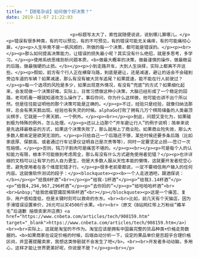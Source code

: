 ```yaml
---
title: "【随笔杂谈】如何做个好决策？"
date: 2019-11-07 21:22:03
---
```



                            <p>标题写太大了，索性就随便说说，说到哪儿算哪儿。</p><p>错误有很多种类，有的可以预见，有的不可预见，有的错误可能无关痛痒，有的可能痛彻心扉。</p><p>人生毕竟不是一帆风顺的，所做的每一个决策，都可能是错误的。</p><p><br></p><p>那么如何提高决策能力，让错误的损失最小呢？其实没有什么绝招，就是多思考，多学习。</p><p>使用系统思维剖析问题本质，<b>做最大概率的决策，做最谨慎的操作，做最稳妥的后路，做最强硬的止损。</b></p><p>小到走路开车，大到人生抉择，实际上都离不开这些。</p><p>假如，前方有个行人正在横穿马路，到底是避让，还是减速，避让的话会不会碰到旁边车道的车辆？如果减速，那么有没有被大货车追尾？如果提速，能不能在行人前驶过？</p><p>每一个选项的风险是多少，如果出现意外情况，有没有“兜底”的方式？如果细化起来，会发现做一个决策好难。实际上，日常习惯做这种小决策，大脑已经形成了一个稳定的回路，老司机看一眼就知道改怎么操作了。事后你问，你为什么这样做，他可能也讲不出个所以然。但是往往能证明他的那个决策可能是正确的。</p><p>不过，经验只是经验，就像归纳法那样，总会有黑天鹅出现。经验也有失灵的时候。alphaGo打败了拥有几万个棋局储备的人类最顶尖棋手，它就是一个黑天鹅，一个例外。</p><p><br></p><p>到此，问题又变化为，如果碰到极为特殊的例外，怎么处理。</p><p>还以上边那个“开车避让行人”的例子说明：简单来说是先选择最稳妥的方式，如果这个决策失败了，那么就用上了商业险。如果商业险失效，那么大多数人都肯定是欲哭无泪的。</p><p>只给自己一个后路还不够，某些时候还要多条后路（比如家底厚、保额高、或者通过行车记录仪证明自己是次责等等），同时一定要坚定止损——签订一次性赔偿。</p><p>否则，钝刀子割肉可是痛苦不堪的。</p><p><br></p><p>可是每个人的认知能力有限，根本不可能做到考虑周全，那么有没有什么方式避免使用者犯错？</p><p>也许详细的文档可以让有学力的人自力更生，但是大多数人服从天性本能的懒惰，这就要开发者挖空心思，避免使用者在各个维度犯错才行。</p><p>很多老前辈都说，一定不要相信用户输入的任何内容。这就像软件测试的段子：</p><blockquote><p><b>一个人走进酒吧，跟酒保说：</b></p><p>“给我0杯酒”<br></p><p>“给我-1杯酒”</p><p>“给我3.14杯酒”</p><p>“给我4,294,967,296杯酒”</p><p>“去你妈的”</p><p>“给哈哈哈杯酒”<br><br>&nbsp;“给我俧瘊冟譪蕊悕瑸杯酒”<br></p></blockquote><p>这是一个痛苦、复杂、用户感知度低，但是关键时刻可以救命的东东。<br><br>比如，前几天有个天猫店，因为手滑错误设置单价，26元可以买4500斤水果。<br><br>（原文《B站网红带上万粉丝“薅羊毛”后道歉 赔偿卖家开店费》<a href="https://www.cnbeta.com/articles/tech/908159.htm" target="_blank">https://www.cnbeta.com/articles/tech/908159.htm</a>）<br><br>实际上，这就是淘宝的不作为。淘宝应该是拥有中国最完整的货品种类+价格走势数据的。<b>如果商家在设定价格的时候，后端自动分析一下，设定的果品单价是否超乎合理价格区间，并显著提醒卖家，我想这类惨剧就不会发生了吧</b>。<br><br>开发者多动动脑，多用心，这样才能让世界更美好呢，你说是不是？</p><p><br></p>